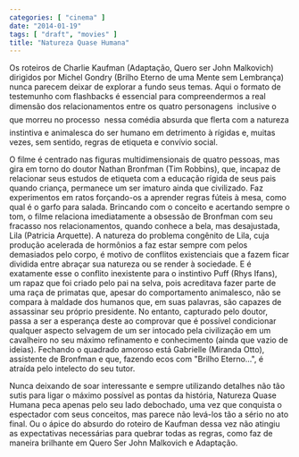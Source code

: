 ```yaml
---
categories: [ "cinema" ]
date: "2014-01-19"
tags: [ "draft", "movies" ]
title: "Natureza Quase Humana"
---
```

Os roteiros de Charlie Kaufman (Adaptação, Quero ser John Malkovich)
dirigidos por Michel Gondry (Brilho Eterno de uma Mente sem Lembrança)
nunca parecem deixar de explorar a fundo seus temas. Aqui o formato
de testemunho com flashbacks é essencial para compreendermos a real
dimensão dos relacionamentos entre os quatro personagens  inclusive
o que morreu no processo  nessa comédia absurda que flerta com a
natureza instintiva e animalesca do ser humano em detrimento à rígidas
e, muitas vezes, sem sentido, regras de etiqueta e convívio social.

O filme é centrado nas figuras multidimensionais de quatro pessoas,
mas gira em torno do doutor Nathan Bronfman (Tim Robbins), que, incapaz
de relacionar seus estudos de etiqueta com a educação rígida de seus
pais quando criança, permanece um ser imaturo ainda que civilizado. Faz
experimentos em ratos forçando-os a aprender regras fúteis à mesa,
como qual é o garfo para salada. Brincando com o conceito e acertando
sempre o tom, o filme relaciona imediatamente a obsessão de Bronfman com
seu fracasso nos relacionamentos, quando conhece a bela, mas desajustada,
Lila (Patricia Arquette). A natureza do problema congênito de Lila,
cuja produção acelerada de hormônios a faz estar sempre com pelos
demasiados pelo corpo, é motivo de conflitos existenciais que a fazem
ficar dividida entre abraçar sua natureza ou se render à sociedade. E
é exatamente esse o conflito inexistente para o instintivo Puff (Rhys
Ifans), um rapaz que foi criado pelo pai na selva, pois acreditava fazer
parte de uma raça de primatas que, apesar do comportamento animalesco,
não se compara à maldade dos humanos que, em suas palavras, são capazes
de assassinar seu próprio presidente. No entanto, capturado pelo doutor,
passa a ser a esperança deste ao comprovar que é possível condicionar
qualquer aspecto selvagem de um ser intocado pela civilização em um
cavalheiro no seu máximo refinamento e conhecimento (ainda que vazio
de ideias). Fechando o quadrado amoroso está Gabrielle (Miranda Otto),
assistente de Bronfman e que, fazendo ecos com "Brilho Eterno...",
é atraída pelo intelecto do seu tutor.

Nunca deixando de soar interessante e sempre utilizando detalhes não tão
sutis para ligar o máximo possível as pontas da história, Natureza
Quase Humana peca apenas pelo seu lado debochado, uma vez que conquista
o espectador com seus conceitos, mas parece não levá-los tão a sério
no ato final. Ou o ápice do absurdo do roteiro de Kaufman dessa vez
não atingiu as expectativas necessárias para quebrar todas as regras,
como faz de maneira brilhante em Quero Ser John Malkovich e Adaptação.
